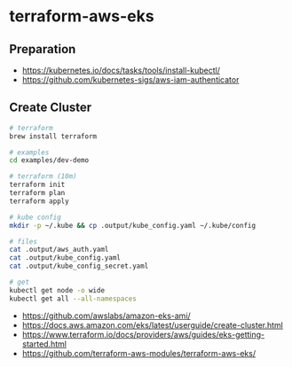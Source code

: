 # terraform-aws-eks

## Preparation

* <https://kubernetes.io/docs/tasks/tools/install-kubectl/>
* <https://github.com/kubernetes-sigs/aws-iam-authenticator>

## Create Cluster

```bash
# terraform
brew install terraform

# examples
cd examples/dev-demo

# terraform (10m)
terraform init
terraform plan
terraform apply

# kube config
mkdir -p ~/.kube && cp .output/kube_config.yaml ~/.kube/config

# files
cat .output/aws_auth.yaml
cat .output/kube_config.yaml
cat .output/kube_config_secret.yaml

# get
kubectl get node -o wide
kubectl get all --all-namespaces
```

* <https://github.com/awslabs/amazon-eks-ami/>
* <https://docs.aws.amazon.com/eks/latest/userguide/create-cluster.html>
* <https://www.terraform.io/docs/providers/aws/guides/eks-getting-started.html>
* <https://github.com/terraform-aws-modules/terraform-aws-eks/>
